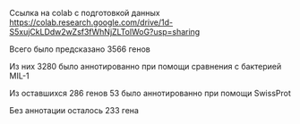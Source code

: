 Ссылка на colab с подготовкой данных 
https://colab.research.google.com/drive/1d-S5xujCkLDdw2wZsf3fWhNjZLTolWoG?usp=sharing

Всего было предсказано 3566 генов

Из них 3280 было аннотированно при помощи сравнения с бактерией MIL-1

Из оставшихся 286 генов 53 было аннотированно при помощи SwissProt

Без аннотации осталось 233 гена
